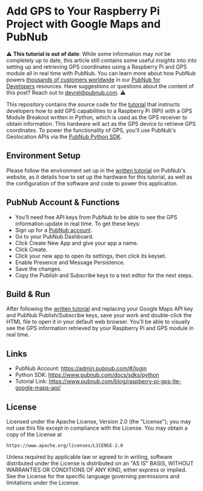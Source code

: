 # Add GPS to Your Raspberry Pi Project with Google Maps and PubNub

:warning: **This tutorial is out of date**: While some information may not be completely up to date, this article still contains some useful insights into into setting up and retrieving GPS coordinates using a Raspberry Pi and GPS module all in real time with PubNub. You can learn more about how PubNub powers [thousands of customers worldwide](https://www.pubnub.com/customers/) in our [PubNub for Developers](https://www.pubnub.com/developers/) resources. Have suggestions or questions about the content of this post? Reach out to devrel@pubnub.com. :warning:

This repository contains the source code for the [tutorial](https://www.pubnub.com/blog/raspberry-pi-gps-lte-google-maps-api/) that instructs developers how to add GPS capabilities to a Raspberry Pi (RPi) with a GPS Module Breakout written in Python, which is used as the GPS receiver to obtain information. This hardware will act as the GPS device to retrieve GPS coordinates. To power the functionality of GPS, you'll use PubNub's Geolocation APIs via the [PubNub Python SDK](https://www.pubnub.com/docs/sdks/python).

## Environment Setup

Please follow the environment set up in the [written tutorial](https://www.pubnub.com/blog/raspberry-pi-gps-lte-google-maps-api/) on PubNub's website, as it details how to set up the hardware for this tutorial, as well as the configuration of the software and code to power this application.

## PubNub Account & Functions
* You’ll need free API keys from PubNub to be able to see the GPS information update in real time. To get these keys:
* Sign up for a [PubNub account](https://dashboard.pubnub.com/signup/). 
* Go to your PubNub Dashboard.
* Click Create New App and give your app a name.
* Click Create.
* Click your new app to open its settings, then click its keyset.
* Enable Presence and Message Persistence.
* Save the changes.
* Copy the Publish and Subscribe keys to a text editor for the next steps.

## Build & Run
After following the [written tutorial](https://www.pubnub.com/blog/raspberry-pi-gps-lte-google-maps-api/) and replacing your Google Maps API key and PubNub Publish/Subscribe keys, save your work and double-click the HTML file to open it in your default web browser. You'll be able to visually see the GPS information retrieved by your Raspberry Pi and GPS module in real time.

## Links
- PubNub Account: https://admin.pubnub.com/#/login
- Python SDK: https://www.pubnub.com/docs/sdks/python
- Tutorial Link: https://www.pubnub.com/blog/raspberry-pi-gps-lte-google-maps-api/

## License
Licensed under the Apache License, Version 2.0 (the "License");
you may not use this file except in compliance with the License.
You may obtain a copy of the License at

    https://www.apache.org/licenses/LICENSE-2.0

Unless required by applicable law or agreed to in writing, software
distributed under the License is distributed on an "AS IS" BASIS,
WITHOUT WARRANTIES OR CONDITIONS OF ANY KIND, either express or implied.
See the License for the specific language governing permissions and
limitations under the License.
